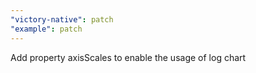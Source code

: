 ```yaml
---
"victory-native": patch
"example": patch
---
```


Add property axisScales to enable the usage of log chart
